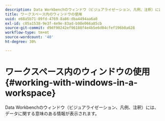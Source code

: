 ```yaml
---
description: Data Workbenchのウィンドウ（ビジュアライゼーション、凡例、注釈）には、データに関する意味のある情報が表示されます。
title: ワークスペース内のウィンドウの使用
uuid: e68a5b71-89fd-4769-8a86-dba4494aa6a0
exl-id: c05a1538-9e3f-4e9e-83ad-b98e066a85cb
source-git-commit: d9df90242ef96188f4e4b5e6d04cfef196b0a628
workflow-type: tm+mt
source-wordcount: '40'
ht-degree: 30%

---
```


# ワークスペース内のウィンドウの使用{#working-with-windows-in-a-workspace}

Data Workbenchのウィンドウ（ビジュアライゼーション、凡例、注釈）には、データに関する意味のある情報が表示されます。
